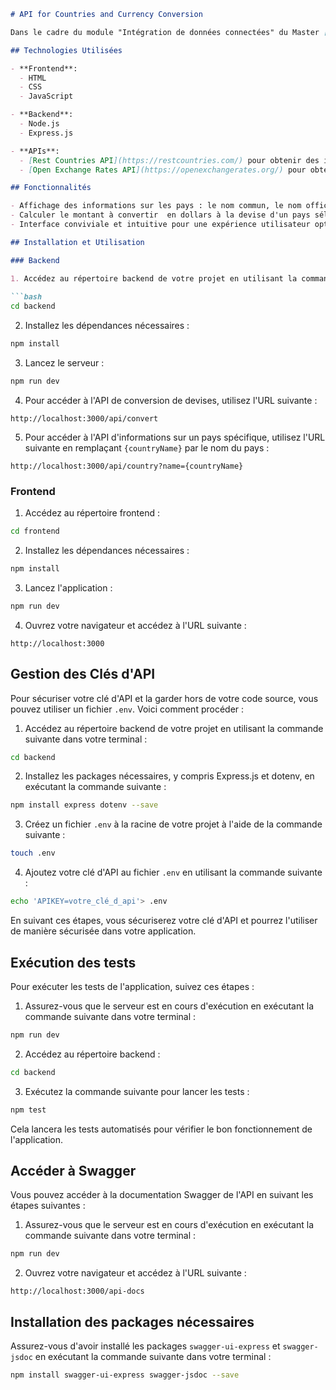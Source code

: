 ```markdown
# API for Countries and Currency Conversion

Dans le cadre du module "Intégration de données connectées" du Master [MIASH](https://www.univ-montp3.fr/) à l'[UPVM](https://www.univ-montp3.fr/), Maéva Maïo et Houria Sayah avons reçu un projet. Il consiste en la création d'un site web permettant aux utilisateurs de visualiser des informations sur différents pays, y compris leur devise et le taux de change du dollars à cette devise. L'objectif principal est de simplifier les conversions de dollars en une autre monnaie mondiale.

## Technologies Utilisées

- **Frontend**:
  - HTML
  - CSS
  - JavaScript

- **Backend**:
  - Node.js
  - Express.js

- **APIs**:
  - [Rest Countries API](https://restcountries.com/) pour obtenir des informations sur les pays.
  - [Open Exchange Rates API](https://openexchangerates.org/) pour obtenir les taux de change entre les devises.

## Fonctionnalités

- Affichage des informations sur les pays : le nom commun, le nom officiel, la capitale, la région, la langue officielle, la latitude, la longitude et la devise;
- Calculer le montant à convertir  en dollars à la devise d'un pays sélectionné;
- Interface conviviale et intuitive pour une expérience utilisateur optimale.

## Installation et Utilisation

### Backend

1. Accédez au répertoire backend de votre projet en utilisant la commande suivante dans votre terminal :
   
```bash
cd backend
```

2. Installez les dépendances nécessaires :

```bash
npm install
```

3. Lancez le serveur :

```bash
npm run dev
```

4. Pour accéder à l'API de conversion de devises, utilisez l'URL suivante :

```
http://localhost:3000/api/convert
```

5. Pour accéder à l'API d'informations sur un pays spécifique, utilisez l'URL suivante en remplaçant `{countryName}` par le nom du pays :

```
http://localhost:3000/api/country?name={countryName}
```

### Frontend

1. Accédez au répertoire frontend :

```bash
cd frontend
```

2. Installez les dépendances nécessaires :

```bash
npm install
```

3. Lancez l'application :

```bash
npm run dev
```

4. Ouvrez votre navigateur et accédez à l'URL suivante :

```
http://localhost:3000
```

## Gestion des Clés d'API

Pour sécuriser votre clé d'API et la garder hors de votre code source, vous pouvez utiliser un fichier `.env`. Voici comment procéder :

1. Accédez au répertoire backend de votre projet en utilisant la commande suivante dans votre terminal :
   
```bash
cd backend
```

2. Installez les packages nécessaires, y compris Express.js et dotenv, en exécutant la commande suivante :

```bash
npm install express dotenv --save
```

3. Créez un fichier `.env` à la racine de votre projet à l'aide de la commande suivante :

```bash
touch .env
```

4. Ajoutez votre clé d'API au fichier `.env` en utilisant la commande suivante :

```bash
echo 'APIKEY=votre_clé_d_api'> .env
```

En suivant ces étapes, vous sécuriserez votre clé d'API et pourrez l'utiliser de manière sécurisée dans votre application.

## Exécution des tests

Pour exécuter les tests de l'application, suivez ces étapes :

1. Assurez-vous que le serveur est en cours d'exécution en exécutant la commande suivante dans votre terminal :

```bash
npm run dev
```

2. Accédez au répertoire backend :

```bash
cd backend
```

3. Exécutez la commande suivante pour lancer les tests :

```bash
npm test
```

Cela lancera les tests automatisés pour vérifier le bon fonctionnement de l'application.

## Accéder à Swagger

Vous pouvez accéder à la documentation Swagger de l'API en suivant les étapes suivantes :

1. Assurez-vous que le serveur est en cours d'exécution en exécutant la commande suivante dans votre terminal :

```bash
npm run dev
```

2. Ouvrez votre navigateur et accédez à l'URL suivante :

```
http://localhost:3000/api-docs
```

## Installation des packages nécessaires

Assurez-vous d'avoir installé les packages `swagger-ui-express` et `swagger-jsdoc` en exécutant la commande suivante dans votre terminal :

```bash
npm install swagger-ui-express swagger-jsdoc --save
```